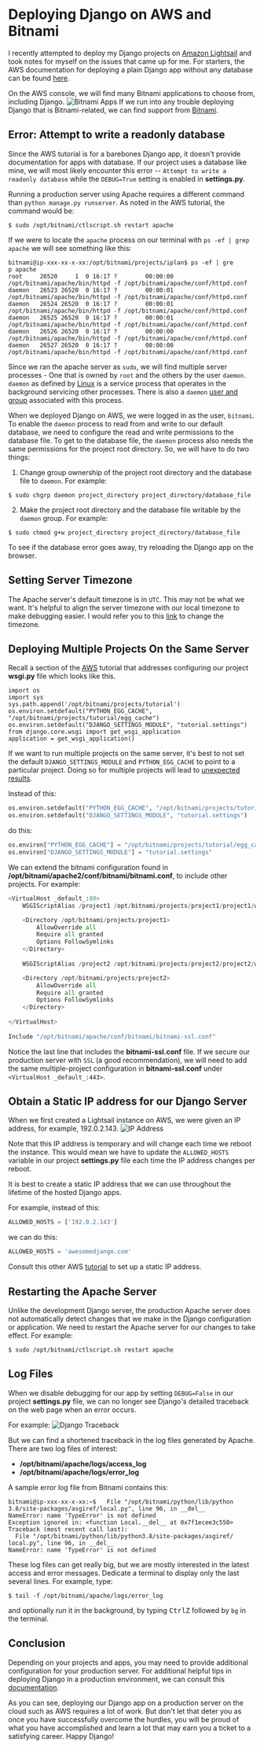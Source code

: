 # Deploying Django on AWS and Bitnami
I recently attempted to deploy my Django projects on [Amazon Lightsail](https://lightsail.aws.amazon.com/) and took notes for myself on the issues that came up for me. For starters, the AWS documentation for deploying a plain Django app without any database can be found [here](https://aws.amazon.com/getting-started/hands-on/deploy-python-application/). 

On the AWS console, we will find many Bitnami applications to choose from, including Django. 
![Bitnami Apps](https://d1.awsstatic.com/LightsailAssets/django5.8b5e50b084f97517143d00c3ee5d9dee7937f66a.png)
If we run into any trouble deploying Django that is Bitnami-related, we can find support from [Bitnami](https://bitnami.com/support). 

## Error: Attempt to write a readonly database
Since the AWS tutorial is for a barebones Django app, it doesn't provide documentation for apps with database. If our project uses a database like mine, we will most likely encounter this error -- `Attempt to write a readonly database` while the `DEBUG=True` setting is enabled in **settings.py**. 

Running a production server using Apache requires a different command than `python manage.py runserver`. As noted in the AWS tutorial, the command would be:
```
$ sudo /opt/bitnami/ctlscript.sh restart apache
```
If we were to locate the `apache` process on our terminal with `ps -ef | grep apache` we will see something like this:
```
bitnami@ip-xxx-xx-x-xx:/opt/bitnami/projects/iplan$ ps -ef | gre
p apache
root     26520     1  0 16:17 ?        00:00:00 /opt/bitnami/apache/bin/httpd -f /opt/bitnami/apache/conf/httpd.conf
daemon   26523 26520  0 16:17 ?        00:00:01 /opt/bitnami/apache/bin/httpd -f /opt/bitnami/apache/conf/httpd.conf
daemon   26524 26520  0 16:17 ?        00:00:01 /opt/bitnami/apache/bin/httpd -f /opt/bitnami/apache/conf/httpd.conf
daemon   26525 26520  0 16:17 ?        00:00:01 /opt/bitnami/apache/bin/httpd -f /opt/bitnami/apache/conf/httpd.conf
daemon   26526 26520  0 16:17 ?        00:00:00 /opt/bitnami/apache/bin/httpd -f /opt/bitnami/apache/conf/httpd.conf
daemon   26527 26520  0 16:17 ?        00:00:00 /opt/bitnami/apache/bin/httpd -f /opt/bitnami/apache/conf/httpd.conf
```
Since we ran the apache server as `sudo`, we will find multiple server processes - One that is owned by `root` and the others by the user `daemon`. `daemon` as defined by [Linux](https://www.man7.org/linux/man-pages/man7/daemon.7.html) is a service process that operates in the background servicing other processes. There is also a `daemon` [user and group](https://refspecs.linuxbase.org/LSB_3.0.0/LSB-PDA/LSB-PDA/usernames.html#TBL-REQUIREDUSERS) associated with this process. 

When we deployed Django on AWS, we were logged in as the user, `bitnami`. To enable the `daemon` process to read from and write to our default database, we need to configure the read and write permissions to the database file. To get to the database file, the `daemon` process also needs the same permissions for the project root directory. So, we will have to do two things:
1. Change group ownership of the project root directory and the database file to `daemon`. For example:
```
$ sudo chgrp daemon project_directory project_directory/database_file
```
2. Make the project root directory and the database file writable by the `daemon` group. For example:
```
$ sudo chmod g+w project_directory project_directory/database_file
```
To see if the database error goes away, try reloading the Django app on the browser.

## Setting Server Timezone
The Apache server's default timezone is in `UTC`. This may not be what we want. It's helpful to align the server timezone with our local timezone to make debugging easier. I would refer you to this [link](https://it.playswellwithflavors.com/2020/03/25/bitnami-set-timezone/) to change the timezone.

## Deploying Multiple Projects On the Same Server

Recall a section of the [AWS](https://aws.amazon.com/getting-started/hands-on/deploy-python-application/) tutorial that addresses configuring our project **wsgi.py** file which looks like this.
```
import os
import sys
sys.path.append('/opt/bitnami/projects/tutorial')
os.environ.setdefault("PYTHON_EGG_CACHE", "/opt/bitnami/projects/tutorial/egg_cache")
os.environ.setdefault("DJANGO_SETTINGS_MODULE", "tutorial.settings")
from django.core.wsgi import get_wsgi_application
application = get_wsgi_application()
```
If we want to run multiple projects on the same server, it's best to not set the default  `DJANGO_SETTINGS_MODULE` and `PYTHON_EGG_CACHE` to point to a particular project. Doing so for multiple projects will lead to [unexpected results](https://stackoverflow.com/questions/11505576/deploying-multiple-django-apps-on-apache-with-mod-wsgi). 

Instead of this:
```py
os.environ.setdefault("PYTHON_EGG_CACHE", "/opt/bitnami/projects/tutorial/egg_cache")
os.environ.setdefault("DJANGO_SETTINGS_MODULE", "tutorial.settings")
```
do this:
```py
os.environ["PYTHON_EGG_CACHE"] = "/opt/bitnami/projects/tutorial/egg_cache"
os.environ["DJANGO_SETTINGS_MODULE"] = "tutorial.settings"
```

We can extend the bitnami configuration found in **/opt/bitnami/apache2/conf/bitnami/bitnami.conf**, to include other projects. For example:
```py
<VirtualHost _default_:80>
    WSGIScriptAlias /project1 /opt/bitnami/projects/project1/project1/wsgi.py

    <Directory /opt/bitnami/projects/project1>
        AllowOverride all
        Require all granted
        Options FollowSymlinks
    </Directory>
 
    WSGIScriptAlias /project2 /opt/bitnami/projects/project2/project2/wsgi.py

    <Directory /opt/bitnami/projects/project2>
        AllowOverride all
        Require all granted
        Options FollowSymlinks
    </Directory>
 
</VirtualHost>
 
Include "/opt/bitnami/apache/conf/bitnami/bitnami-ssl.conf"
```
Notice the last line that includes the **bitnami-ssl.conf** file. If we secure our production server with `SSL` (a good recommendation), we will need to add the same multiple-project configuration in **bitnami-ssl.conf** under `<VirtualHost _default_:443>`.

## Obtain a Static IP address for our Django Server

When we first created a Lightsail instance on AWS, we were given an IP address, for example, 192.0.2.143.
![IP Address](https://d1.awsstatic.com/LightsailAssets/django10.3a7d2a117c080dc690baa9c471a1baad26ad89ba.png)

Note that this IP address is temporary and will change each time we reboot the instance. This would mean we have to update the `ALLOWED_HOSTS` variable in our project **settings.py** file each time the IP address changes per reboot. 

It is best to create a static IP address that we can use throughout the lifetime of the hosted Django apps.

For example, instead of this:
```py
ALLOWED_HOSTS = ['192.0.2.143']
```
we can do this:
```py
ALLOWED_HOSTS = 'awesomedjango.com'
```

Consult this other AWS [tutorial](https://lightsail.aws.amazon.com/ls/docs/en_us/articles/lightsail-create-static-ip) to set up a static IP address.

## Restarting the Apache Server
Unlike the development Django server, the production Apache server does not automatically detect changes that we make in the Django configuration or application. We need to restart the Apache server for our changes to take effect. For example:
```
$ sudo /opt/bitnami/ctlscript.sh restart apache
```

## Log Files
When we disable debugging for our app by setting `DEBUG=False` in our project **settings.py** file, we can no longer see Django's detailed traceback on the web page when an error occurs.

For example:
![Django Traceback](https://external-content.duckduckgo.com/iu/?u=https%3A%2F%2Fi.stack.imgur.com%2FtpBWn.png&f=1&nofb=1)

But we can find a shortened traceback in the log files generated by Apache. There are two log files of interest:
+ **/opt/bitnami/apache/logs/access_log**
+ **/opt/bitnami/apache/logs/error_log**

A sample error log file from Bitnami contains this:
```
bitnami@ip-xxx-xx-x-xx:~$   File "/opt/bitnami/python/lib/python
3.8/site-packages/asgiref/local.py", line 96, in __del__
NameError: name 'TypeError' is not defined
Exception ignored in: <function Local.__del__ at 0x7f1ecee3c550>
Traceback (most recent call last):
  File "/opt/bitnami/python/lib/python3.8/site-packages/asgiref/
local.py", line 96, in __del__
NameError: name 'TypeError' is not defined
```
These log files can get really big, but we are mostly interested in the latest access and error messages. Dedicate a terminal to display only the last several lines. For example, type:
```
$ tail -f /opt/bitnami/apache/logs/error_log
```
and optionally run it in the background, by typing <kbd>Ctrl</kbd><kbd>Z</kbd> followed by `bg` in the terminal.

## Conclusion
Depending on your projects and apps, you may need to provide additional configuration for your production server. For additional helpful tips in deploying Django in a production environment, we can consult this [documentation](https://docs.djangoproject.com/en/3.1/howto/deployment/checklist/).  

As you can see, deploying our Django app on a production server on the cloud such as AWS requires a lot of work. But don't let that deter you as once you have successfully overcome the hurdles, you will be proud of what you have accomplished and learn a lot that may earn you a ticket to a satisfying career. Happy Django!
